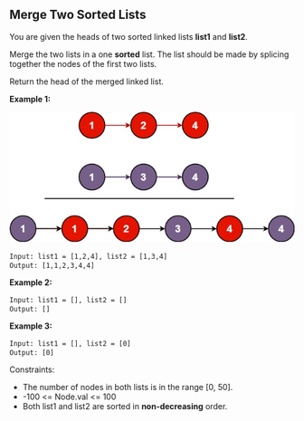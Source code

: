 ## Merge Two Sorted Lists

You are given the heads of two sorted linked lists **list1** and **list2**.

Merge the two lists in a one **sorted** list. The list should be made by splicing together the nodes of the first two lists.

Return the head of the merged linked list.



**Example 1:**

![image](merge_ex1.jpg)

```
Input: list1 = [1,2,4], list2 = [1,3,4]
Output: [1,1,2,3,4,4]
```

**Example 2:**

```
Input: list1 = [], list2 = []
Output: []
```

**Example 3:**

```
Input: list1 = [], list2 = [0]
Output: [0]
```

Constraints:

- The number of nodes in both lists is in the range [0, 50].
- -100 <= Node.val <= 100
- Both list1 and list2 are sorted in **non-decreasing** order.